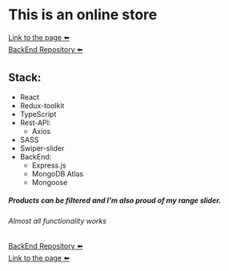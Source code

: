 # This is an online store
[Link to the page ⬅️][link]  
[BackEnd Repository ⬅️][link2]
## Stack:
* React
* Redux-toolkit
* TypeScript
* Rest-API:
	* Axios
* SASS
* Swiper-slider
* BackEnd:
	* Express.js
	* MongoDB Atlas
	* Mongoose

##### Products can be filtered and I'm also proud of my range slider.
###### Almost all functionality works

[BackEnd Repository ⬅️][link2]  
[Link to the page ⬅️][link]

[link]: https://salyerik.github.io/board-games
[link2]: https://github.com/salyerik/board-games-api
